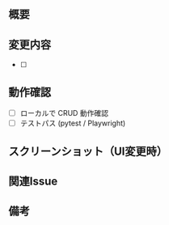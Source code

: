 ## 概要
<!-- 変更の目的 / 背景 -->

## 変更内容
- [ ] 

## 動作確認
- [ ] ローカルで CRUD 動作確認
- [ ] テストパス (pytest / Playwright)

## スクリーンショット（UI変更時）

## 関連Issue

## 備考

